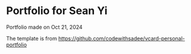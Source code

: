 # Portfolio for Sean Yi

Portfolio made on Oct 21, 2024

The template is from https://github.com/codewithsadee/vcard-personal-portfolio

